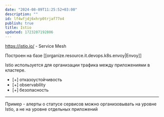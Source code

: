 ```yaml
---
date: "2024-08-09T11:25:52+03:00"
description: ""
id: lf4wfjdj6xhrp0trjaf77o4
publish: true
title: Istio
updated: 1723207192806
---
```


<https://istio.io/> - Service Mesh

Построен на базе [[organize.resource.it.devops.k8s.envoy|Envoy]]

Istio используется для организации трафика между приложениями в кластере.

- [+] отказоустойчивость
- [+] observability
- [+] безопасность

--- 

Пример - алерты о статусе сервисов можно организовывать на уровне Istio, а не на уровне отдельных приложений